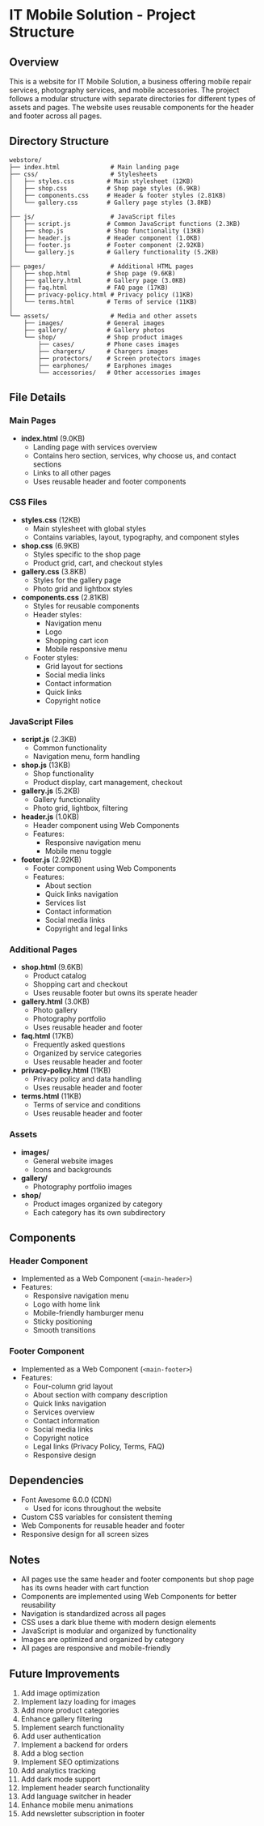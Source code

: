 # IT Mobile Solution - Project Structure

## Overview
This is a website for IT Mobile Solution, a business offering mobile repair services, photography services, and mobile accessories. The project follows a modular structure with separate directories for different types of assets and pages. The website uses reusable components for the header and footer across all pages.

## Directory Structure

```
webstore/
├── index.html              # Main landing page
├── css/                    # Stylesheets
│   ├── styles.css         # Main stylesheet (12KB)
│   ├── shop.css           # Shop page styles (6.9KB)
│   ├── components.css     # Header & footer styles (2.81KB)
│   └── gallery.css        # Gallery page styles (3.8KB)
│
├── js/                     # JavaScript files
│   ├── script.js          # Common JavaScript functions (2.3KB)
│   ├── shop.js            # Shop functionality (13KB)
│   ├── header.js          # Header component (1.0KB)
│   ├── footer.js          # Footer component (2.92KB)
│   └── gallery.js         # Gallery functionality (5.2KB)
│
├── pages/                  # Additional HTML pages
│   ├── shop.html          # Shop page (9.6KB)
│   ├── gallery.html       # Gallery page (3.0KB)
│   ├── faq.html           # FAQ page (17KB)
│   ├── privacy-policy.html # Privacy policy (11KB)
│   └── terms.html         # Terms of service (11KB)
│
└── assets/                 # Media and other assets
    ├── images/            # General images
    ├── gallery/           # Gallery photos
    └── shop/              # Shop product images
        ├── cases/         # Phone cases images
        ├── chargers/      # Chargers images
        ├── protectors/    # Screen protectors images
        ├── earphones/     # Earphones images
        └── accessories/   # Other accessories images
```

## File Details

### Main Pages
- **index.html** (9.0KB)
  - Landing page with services overview
  - Contains hero section, services, why choose us, and contact sections
  - Links to all other pages
  - Uses reusable header and footer components

### CSS Files
- **styles.css** (12KB)
  - Main stylesheet with global styles
  - Contains variables, layout, typography, and component styles
- **shop.css** (6.9KB)
  - Styles specific to the shop page
  - Product grid, cart, and checkout styles
- **gallery.css** (3.8KB)
  - Styles for the gallery page
  - Photo grid and lightbox styles
- **components.css** (2.81KB)
  - Styles for reusable components
  - Header styles:
    - Navigation menu
    - Logo
    - Shopping cart icon
    - Mobile responsive menu
  - Footer styles:
    - Grid layout for sections
    - Social media links
    - Contact information
    - Quick links
    - Copyright notice

### JavaScript Files
- **script.js** (2.3KB)
  - Common functionality
  - Navigation menu, form handling
- **shop.js** (13KB)
  - Shop functionality
  - Product display, cart management, checkout
- **gallery.js** (5.2KB)
  - Gallery functionality
  - Photo grid, lightbox, filtering
- **header.js** (1.0KB)
  - Header component using Web Components
  - Features:
    - Responsive navigation menu
    - Mobile menu toggle
- **footer.js** (2.92KB)
  - Footer component using Web Components
  - Features:
    - About section
    - Quick links navigation
    - Services list
    - Contact information
    - Social media links
    - Copyright and legal links

### Additional Pages
- **shop.html** (9.6KB)
  - Product catalog
  - Shopping cart and checkout
  - Uses reusable  footer but owns its sperate header
- **gallery.html** (3.0KB)
  - Photo gallery
  - Photography portfolio
  - Uses reusable header and footer
- **faq.html** (17KB)
  - Frequently asked questions
  - Organized by service categories
  - Uses reusable header and footer
- **privacy-policy.html** (11KB)
  - Privacy policy and data handling
  - Uses reusable header and footer
- **terms.html** (11KB)
  - Terms of service and conditions
  - Uses reusable header and footer

### Assets
- **images/**
  - General website images
  - Icons and backgrounds
- **gallery/**
  - Photography portfolio images
- **shop/**
  - Product images organized by category
  - Each category has its own subdirectory

## Components

### Header Component
- Implemented as a Web Component (`<main-header>`)
- Features:
  - Responsive navigation menu
  - Logo with home link
  - Mobile-friendly hamburger menu
  - Sticky positioning
  - Smooth transitions

### Footer Component
- Implemented as a Web Component (`<main-footer>`)
- Features:
  - Four-column grid layout
  - About section with company description
  - Quick links navigation
  - Services overview
  - Contact information
  - Social media links
  - Copyright notice
  - Legal links (Privacy Policy, Terms, FAQ)
  - Responsive design

## Dependencies
- Font Awesome 6.0.0 (CDN)
  - Used for icons throughout the website
- Custom CSS variables for consistent theming
- Web Components for reusable header and footer
- Responsive design for all screen sizes

## Notes
- All pages use the same header and footer components but shop page has its owns header with cart function
- Components are implemented using Web Components for better reusability
- Navigation is standardized across all pages
- CSS uses a dark blue theme with modern design elements
- JavaScript is modular and organized by functionality
- Images are optimized and organized by category
- All pages are responsive and mobile-friendly

## Future Improvements
1. Add image optimization
2. Implement lazy loading for images
3. Add more product categories
4. Enhance gallery filtering
5. Implement search functionality
6. Add user authentication
7. Implement a backend for orders
8. Add a blog section
9. Implement SEO optimizations
10. Add analytics tracking
11. Add dark mode support
12. Implement header search functionality
13. Add language switcher in header
14. Enhance mobile menu animations
15. Add newsletter subscription in footer 